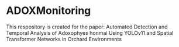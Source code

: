 # ADOXMonitoring
This respository is created for the paper: Automated Detection and Temporal Analysis of Adoxophyes honmai Using YOLOv11 and Spatial Transformer Networks in Orchard Environments
